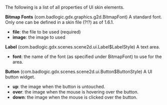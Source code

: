 The following is a list of all properties of UI skin elements.

**Bitmap Fonts** (com.badlogic.gdx.graphics.g2d.BitmapFont)
A standard font. Only one can be defined in a skin file (?!?) as of 1.6.1.
* **file**: the file to be used (required)
* **image**: the image to used 

**Label** (com.badlogic.gdx.scenes.scene2d.ui.Label$LabelStyle)
A text area.
* **font**: the name of the font (as specified under BitmapFont) to use for the area.

**Button** (com.badlogic.gdx.scenes.scene2d.ui.Button$ButtonStyle) 
A UI button widget.
* **up**: the image when the button is untouched.
* **over**: the image when the mouse is hovering over the button.
* **down**: the image when the mouse is clicked over the button.
